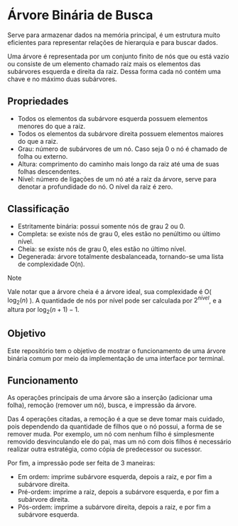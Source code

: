 # Árvore Binária de Busca
Serve para armazenar dados na memória principal, é um estrutura muito eficientes para representar relações de hierarquia e para buscar dados. 

Uma árvore é representada por um conjunto finito de nós que ou está vazio ou consiste de um elemento chamado raiz mais os elementos das subárvores esquerda e direita da raiz. Dessa forma cada nó contém uma chave e no máximo duas subárvores.

## Propriedades
- Todos os elementos da subárvore esquerda possuem elementos menores do que a raiz.
- Todos os elementos da subárvore direita possuem elementos maiores do que a raiz.
- Grau: número de subárvores de um nó. Caso seja 0 o nó é chamado de folha ou externo.
- Altura: comprimento do caminho mais longo da raiz até uma de suas folhas descendentes.
- Nível: número de ligações de um nó até a raiz da árvore, serve para denotar a profundidade do nó. O nível da raiz é zero.

## Classificação
- Estritamente binária: possui somente nós de grau 2 ou 0.
- Completa: se existe nós de grau 0, eles estão no penúltimo ou último nível.
- Cheia: se existe nós de grau 0, eles estão no último nível.
- Degenerada: árvore totalmente desbalanceada, tornando-se uma lista de complexidade O(n).
  
> [!NOTE]
> Vale notar que a árvore cheia é a árvore ideal, sua complexidade é O( $\log_2(n)$ ). A quantidade de nós por nível pode ser calculada por $2^{nível}$, e a altura por $\log_2(n+1) - 1$.

## Objetivo
Este repositório tem o objetivo de mostrar o funcionamento de uma árvore binária comum por meio da implementação de uma interface por terminal.

## Funcionamento
As operações principais de uma árvore são a inserção (adicionar uma folha), remoção (remover um nó), busca, e impressão da árvore. 

Das 4 operações citadas, a remoção é a que se deve tomar mais cuidado, pois dependendo da quantidade de filhos que o nó possui, a forma de se remover muda. Por exemplo, um nó com nenhum filho é simplesmente removido desvinculando ele do pai, mas um nó com dois filhos é necessário realizar outra estratégia, como cópia de predecessor ou sucessor.

Por fim, a impressão pode ser feita de 3 maneiras:

- Em ordem: imprime subárvore esquerda, depois a raiz, e por fim a subárvore direita.
- Pré-ordem: imprime a raiz, depois a subárvore esquerda, e por fim a subárvore direita.
- Pós-ordem: imprime a subárvore direita, depois a raiz, e por fim a subárvore esquerda.
